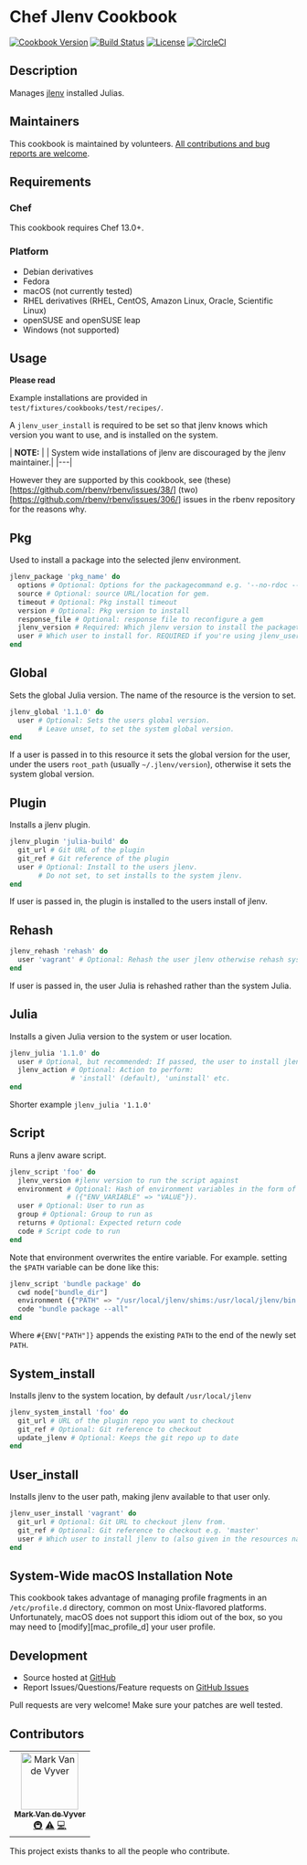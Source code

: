# Chef Jlenv Cookbook

[![Cookbook Version](https://img.shields.io/cookbook/v/jlenv-cookbook.svg)](https://supermarket.chef.io/cookbooks/jlenv-cookbook)
[![Build Status](https://img.shields.io/circleci/project/github/jlenv/jlenv-cookbook/master.svg)](https://circleci.com/gh/jlenv/jlenv-cookbook)
[![License](https://img.shields.io/badge/License-Apache%202.0-green.svg)](https://opensource.org/licenses/Apache-2.0)
[![CircleCI](https://circleci.com/gh/taqtiqa-mark/jlenv-cookbook.svg?style=svg)](https://circleci.com/gh/taqtiqa-mark/jlenv-cookbook)

## Description

Manages [jlenv](https://github.com/jlenv/jlenv) installed Julias.

## Maintainers

This cookbook is maintained by volunteers.
[All contributions and bug reports are welcome](./CONTRIBUTING).

## Requirements

### Chef

This cookbook requires Chef 13.0+.

### Platform

- Debian derivatives
- Fedora
- macOS (not currently tested)
- RHEL derivatives (RHEL, CentOS, Amazon Linux, Oracle, Scientific Linux)
- openSUSE and openSUSE leap
- Windows (not supported)

## Usage

**Please read**

Example installations are provided in `test/fixtures/cookbooks/test/recipes/`.

A `jlenv_user_install` is required to be set so that jlenv knows which version
you want to use, and is installed on the system.

| **NOTE:** |
| System wide installations of jlenv are discouraged by the jlenv maintainer.|
|---|

However they are supported by this cookbook, see
(these)[https://github.com/rbenv/rbenv/issues/38/]
(two)[https://github.com/rbenv/rbenv/issues/306/] issues in the rbenv repository
for the reasons why.

## Pkg

Used to install a package into the selected jlenv environment.

```julia
jlenv_package 'pkg_name' do
  options # Optional: Options for the packagecommand e.g. '--no-rdoc --no-ri'
  source # Optional: source URL/location for gem.
  timeout # Optional: Pkg install timeout
  version # Optional: Pkg version to install
  response_file # Optional: response file to reconfigure a gem
  jlenv_version # Required: Which jlenv version to install the packageto.
  user # Which user to install for. REQUIRED if you're using jlenv_user_install
end
```

## Global

Sets the global Julia version. The name of the resource is the version to set.

```julia
jlenv_global '1.1.0' do
  user # Optional: Sets the users global version.
       # Leave unset, to set the system global version.
end
```

If a user is passed in to this resource it sets the global version for the user,
under the users `root_path` (usually `~/.jlenv/version`), otherwise it sets the
system global version.

## Plugin

Installs a jlenv plugin.

```julia
jlenv_plugin 'julia-build' do
  git_url # Git URL of the plugin
  git_ref # Git reference of the plugin
  user # Optional: Install to the users jlenv.
       # Do not set, to set installs to the system jlenv.
end
```

If user is passed in, the plugin is installed to the users install of jlenv.

## Rehash

```julia
jlenv_rehash 'rehash' do
  user 'vagrant' # Optional: Rehash the user jlenv otherwise rehash system jlenv
end
```

If user is passed in, the user Julia is rehashed rather than the system Julia.

## Julia

Installs a given Julia version to the system or user location.

```julia
jlenv_julia '1.1.0' do
  user # Optional, but recommended: If passed, the user to install jlenv to
  jlenv_action # Optional: Action to perform:
               # 'install' (default), 'uninstall' etc.
end
```

Shorter example `jlenv_julia '1.1.0'`

## Script

Runs a jlenv aware script.

```julia
jlenv_script 'foo' do
  jlenv_version #jlenv version to run the script against
  environment # Optional: Hash of environment variables in the form of
              # ({"ENV_VARIABLE" => "VALUE"}).
  user # Optional: User to run as
  group # Optional: Group to run as
  returns # Optional: Expected return code
  code # Script code to run
end
```

Note that environment overwrites the entire variable.
For example. setting the `$PATH` variable can be done like this:

```julia
jlenv_script 'bundle package' do
  cwd node["bundle_dir"]
  environment ({"PATH" => "/usr/local/jlenv/shims:/usr/local/jlenv/bin:#{ENV["PATH"]}"})
  code "bundle package --all"
end
```

Where `#{ENV["PATH"]}` appends the existing `PATH` to the end of the newly set
`PATH`.

## System_install

Installs jlenv to the system location, by default `/usr/local/jlenv`

```julia
jlenv_system_install 'foo' do
  git_url # URL of the plugin repo you want to checkout
  git_ref # Optional: Git reference to checkout
  update_jlenv # Optional: Keeps the git repo up to date
end
```

## User_install

Installs jlenv to the user path, making jlenv available to that user only.

```julia
jlenv_user_install 'vagrant' do
  git_url # Optional: Git URL to checkout jlenv from.
  git_ref # Optional: Git reference to checkout e.g. 'master'
  user # Which user to install jlenv to (also given in the resources name above)
end
```

## System-Wide macOS Installation Note

This cookbook takes advantage of managing profile fragments in an
`/etc/profile.d` directory, common on most Unix-flavored platforms.
Unfortunately, macOS does not support this idiom out of the box, so you may
need to [modify][mac_profile_d] your user profile.

## Development

- Source hosted at [GitHub](https://github.com/jlenv/jlenv-cookbook/)
- Report Issues/Questions/Feature requests on
  [GitHub Issues](https://github.com/jlenv/jlenv-cookbook/issues)

Pull requests are very welcome! Make sure your patches are well tested.

## Contributors

<!-- ALL-CONTRIBUTORS-LIST:START - Do not remove or modify this section -->
<!-- prettier-ignore -->
<table><tr><td align="center"><a href="http://blog.taqtiqa.com"><img src="https://avatars1.githubusercontent.com/u/1468258?v=4" width="100px;" alt="Mark Van de Vyver"/><br /><sub><b>Mark Van de Vyver</b></sub></a><br /><a href="#infra-taqtiqa-mark" title="Infrastructure (Hosting, Build-Tools, etc)">🚇</a> <a href="https://github.com/taqtiqa-mark/jlenv-cookbook/commits?author=taqtiqa-mark" title="Tests">⚠️</a> <a href="https://github.com/taqtiqa-mark/jlenv-cookbook/commits?author=taqtiqa-mark" title="Code">💻</a></td></tr></table>

<!-- ALL-CONTRIBUTORS-LIST:END -->
This project exists thanks to all the people who contribute.
